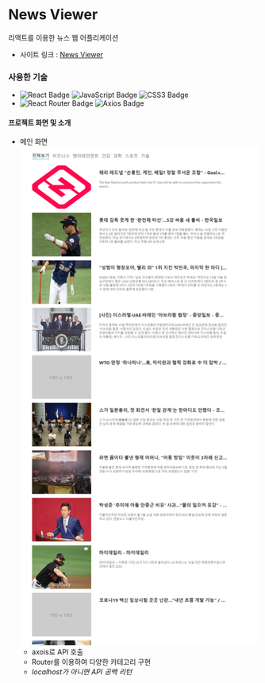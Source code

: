 # News Viewer
리액트를 이용한 뉴스 웹 어플리케이션

- 사이트 링크 : [News Viewer](https://github.com/jjjjhjjjj/News-Viewer)

### 사용한 기술
- ![React Badge](https://img.shields.io/badge/REACT-61DAFB?style=flat-square&logo=react&logoColor=white) ![JavaScript Badge](https://img.shields.io/badge/JAVASCRIPT-F7DF1E?style=flat-square&logo=JavaScript&logoColor=white) ![CSS3 Badge](https://img.shields.io/badge/CSS3-1572B6?style=flat-square&logo=CSS3&logoColor=white)
- ![React Router Badge](https://img.shields.io/badge/REACT_ROUTER-CA4245?style=flat-square&logo=react-router&logoColor=white) ![Axios Badge](https://img.shields.io/badge/Axios-0B2343?style=flat-square&logo=Axios&logoColor=white)

#### 프로젝트 화면 및 소개

- 메인 화면
![메인](./img/viewer.png)
    - axois로 API 호출
    - Router를 이용하여 다양한 카테고리 구현
    - _localhost가 아니면 API 공백 리턴_
